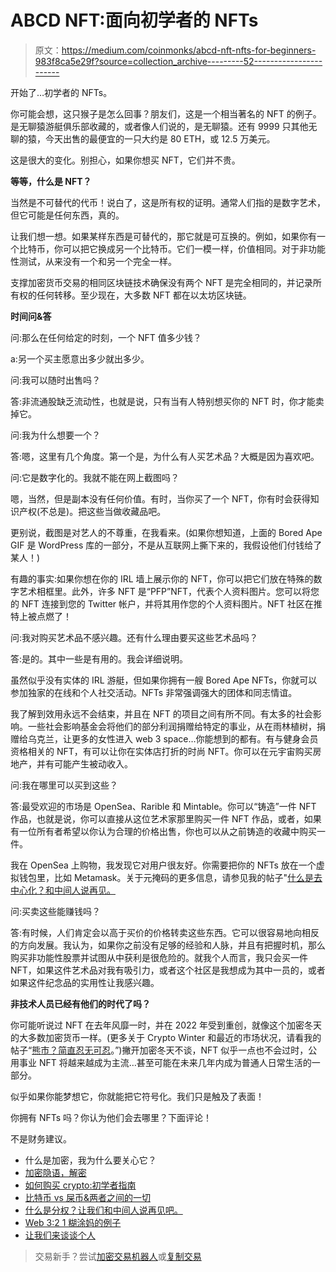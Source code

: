 # ABCD NFT:面向初学者的 NFTs

> 原文：<https://medium.com/coinmonks/abcd-nft-nfts-for-beginners-983f8ca5e29f?source=collection_archive---------52----------------------->

开始了…初学者的 NFTs。

你可能会想，这只猴子是怎么回事？朋友们，这是一个相当著名的 NFT 的例子。是无聊猿游艇俱乐部收藏的，或者像人们说的，是无聊猿。还有 9999 只其他无聊的猿，今天出售的最便宜的一只大约是 80 ETH，或 12.5 万美元。

这是很大的变化。别担心，如果你想买 NFT，它们并不贵。

**等等，什么是 NFT？**

当然是不可替代的代币！说白了，这是所有权的证明。通常人们指的是数字艺术，但它可能是任何东西，真的。

让我们想一想。如果某样东西是可替代的，那它就是可互换的。例如，如果你有一个比特币，你可以把它换成另一个比特币。它们一模一样，价值相同。对于非功能性测试，从来没有一个和另一个完全一样。

支撑加密货币交易的相同区块链技术确保没有两个 NFT 是完全相同的，并记录所有权的任何转移。至少现在，大多数 NFT 都在以太坊区块链。

**时间问&答**

问:那么在任何给定的时刻，一个 NFT 值多少钱？

a:另一个买主愿意出多少就出多少。

问:我可以随时出售吗？

答:非流通股缺乏流动性，也就是说，只有当有人特别想买你的 NFT 时，你才能卖掉它。

问:我为什么想要一个？

答:嗯，这里有几个角度。第一个是，为什么有人买艺术品？大概是因为喜欢吧。

问:它是数字化的。我就不能在网上截图吗？

嗯，当然，但是副本没有任何价值。有时，当你买了一个 NFT，你有时会获得知识产权(不总是)。把这些当做收藏品吧。

更别说，截图是对艺人的不尊重，在我看来。(如果你想知道，上面的 Bored Ape GIF 是 WordPress 库的一部分，不是从互联网上撕下来的，我假设他们付钱给了某人！)

有趣的事实:如果你想在你的 IRL 墙上展示你的 NFT，你可以把它们放在特殊的数字艺术相框里。此外，许多 NFT 是“PFP”NFT，代表个人资料图片。您可以将您的 NFT 连接到您的 Twitter 帐户，并将其用作您的个人资料图片。NFT 社区在推特上被点燃了！

问:我对购买艺术品不感兴趣。还有什么理由要买这些艺术品吗？

答:是的。其中一些是有用的。我会详细说明。

虽然似乎没有实体的 IRL 游艇，但如果你拥有一艘 Bored Ape NFTs，你就可以参加独家的在线和个人社交活动。NFTs 非常强调强大的团体和同志情谊。

我了解到效用永远不会结束，并且在 NFT 的项目之间有所不同。有太多的社会影响。一些社会影响基金会将他们的部分利润捐赠给特定的事业，从在雨林植树，捐赠给乌克兰，让更多的女性进入 web 3 space…你能想到的都有。有与健身会员资格相关的 NFT，有可以让你在实体店打折的时尚 NFT。你可以在元宇宙购买房地产，并有可能产生被动收入。

问:我在哪里可以买到这些？

答:最受欢迎的市场是 OpenSea、Rarible 和 Mintable。你可以“铸造”一件 NFT 作品，也就是说，你可以直接从这位艺术家那里购买一件 NFT 作品，或者，如果有一位所有者希望以你认为合理的价格出售，你也可以从之前铸造的收藏中购买一件。

我在 OpenSea 上购物，我发现它对用户很友好。你需要把你的 NFTs 放在一个虚拟钱包里，比如 Metamask。关于元掩码的更多信息，请参见我的帖子"[什么是去中心化？和中间人说再见。](https://mamasofcrypto.com/2022/08/01/what-is-decentralization/)

问:买卖这些能赚钱吗？

答:有时候，人们肯定会以高于买价的价格转卖这些东西。它可以很容易地向相反的方向发展。我认为，如果你之前没有足够的经验和人脉，并且有把握时机，那么购买非功能性股票并试图从中获利是很危险的。就我个人而言，我只会买一件 NFT，如果这件艺术品对我有吸引力，或者这个社区是我想成为其中一员的，或者如果这件纪念品的实用性让我感兴趣。

**非技术人员已经有他们的时代了吗？**

你可能听说过 NFT 在去年风靡一时，并在 2022 年受到重创，就像这个加密冬天的大多数加密货币一样。(更多关于 Crypto Winter 和最近的市场状况，请看我的帖子“[熊市？简直忍无可忍](https://mamasofcrypto.com/2022/07/25/bear-market-just-unbearable/)。”)撇开加密冬天不谈，NFT 似乎一点也不会过时，公用事业 NFT 将越来越成为主流…甚至可能在未来几年内成为普通人日常生活的一部分。

似乎如果你能梦想它，你就能把它符号化。我们只是触及了表面！

你拥有 NFTs 吗？你认为他们会去哪里？下面评论！

不是财务建议。

*   什么是加密，我为什么要关心它？
*   [加密隐语，解密](https://mamasofcrypto.com/2022/07/17/crypto-lingo-decrypted/)
*   [如何购买 crypto:初学者指南](https://mamasofcrypto.com/2022/07/20/how-to-buy-crypto/)
*   [比特币 vs 屎币&两者之间的一切](https://mamasofcrypto.com/2022/07/17/different-types-of-crypto-bitcoin-vs-shit-coin-everything-in-between/)
*   [什么是分权？让我们和中间人说再见吧。](https://mamasofcrypto.com/2022/08/01/what-is-decentralization/)
*   [Web 3:2 1 糊涂妈的例子](https://mamasofcrypto.com/2022/08/20/web3-2-examples-by-1-confused-mama/)
*   [让我们来谈谈个人](https://mamasofcrypto.com/lets-get-personal/)

> 交易新手？尝试[加密交易机器人](/coinmonks/crypto-trading-bot-c2ffce8acb2a)或[复制交易](/coinmonks/top-10-crypto-copy-trading-platforms-for-beginners-d0c37c7d698c)